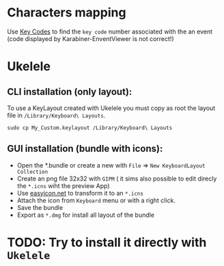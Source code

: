 # Characters mapping
Use [Key Codes](https://manytricks.com/keycodes/) to find the `key code` number associated with the an event (code displayed by Karabiner-EnventViewer is not correct!) 

# Ukelele

## CLI installation (only layout):
To use a KeyLayout created with Ukelele you must copy as root the layout file in `/Library/Keyboard\ Layouts`.

```
sudo cp My_Custom.keylayout /Library/Keyboard\ Layouts
```

## GUI installation (bundle with icons):
- Open the *.bundle or create a new with `File` => `New KeyboardLayout Collection`
- Create an png file 32x32 with `GIPM`
( it sims also possible to edit direcly the `*.icns` wiht the preview App)
- Use [easyicon.net](https://www.easyicon.net/language.en/covert/) to transform it to an `*.icns`
- Attach the icon from `Keyboard` menu or with a right click.
- Save the bundle
- Export as `*.dmg` for install all layout of the bundle

# TODO: Try to install it directly with `Ukelele`



